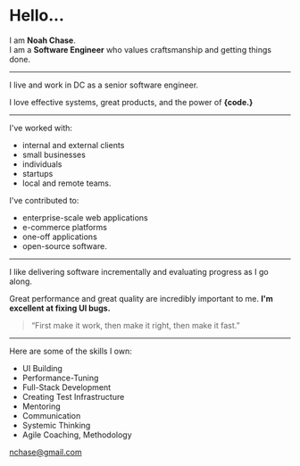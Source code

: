 # Hello...

<span class="text-justify-micro text-center-xs">I am **Noah Chase**. <br class="hide-xs" /> I am a **Software Engineer** who values craftsmanship and getting things done.</span>

-----

I live and work in DC as a senior software engineer.

I love effective systems, great products, and the power of <strong contenteditable data-contenteditable="true" class="font font--code font--large">{code.}</strong>

-----

<span class="text-center-xs">I've worked with:</span>
* internal and external clients
* small businesses
* individuals
* startups
* local and remote teams.

<span class="text-center-xs">I've contributed to:</span>
* enterprise-scale web applications
* e-commerce platforms
* one-off applications
* open-source software.

-----

I like delivering software incrementally and evaluating progress as I go along.

Great performance and great quality are incredibly important to me. **I'm excellent at fixing UI bugs.**

<blockquote class="quote effect quote--big">&ldquo;First make it work, then make it right, then make it fast.&rdquo;</blockquote>

-----

<span class="text-center-xs">Here are some of the skills I own:</span>

* UI Building
* Performance-Tuning
* Full-Stack Development
* Creating Test Infrastructure
* Mentoring
* Communication
* Systemic Thinking
* Agile Coaching, Methodology

<p class="mailto">
  <a class="mailto-inner font font--code" href="mailto:nchase@gmail.com">nchase@gmail.com</a>
</p>
